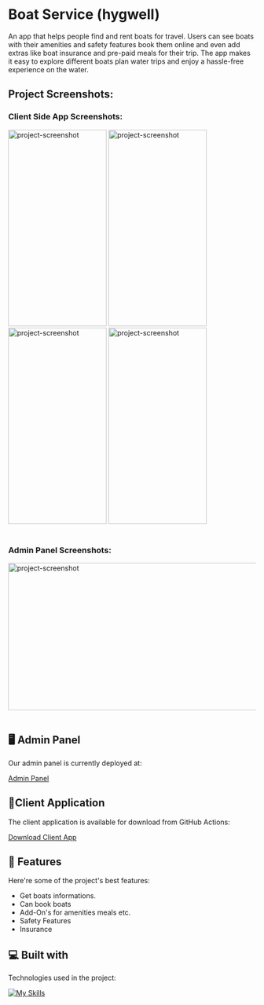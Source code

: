 <h1 align="start" id="title">Boat Service (hygwell)</h1>

<p id="description">An app that helps people find and rent boats for travel. Users can see boats with their amenities and safety features book them online and even add extras like boat insurance and pre-paid meals for their trip. The app makes it easy to explore different boats plan water trips and enjoy a hassle-free experience on the water.</p>

<h2>Project Screenshots:</h2>
<h3>Client Side App Screenshots:</h3>
<img src="https://firebasestorage.googleapis.com/v0/b/boat-service-hygwell.appspot.com/o/project%2FScreenshot_1724800557.png?alt=media&amp;token=6c9dac1d-1623-4197-a9d0-29992ff042f6" alt="project-screenshot" width="200" height="400/">

<img src="https://firebasestorage.googleapis.com/v0/b/boat-service-hygwell.appspot.com/o/project%2FScreenshot_1724800562.png?alt=media&amp;token=4294d446-9c2c-4df3-a72e-c47bf2c42548" alt="project-screenshot" width="200" height="400/">

<img src="https://firebasestorage.googleapis.com/v0/b/boat-service-hygwell.appspot.com/o/project%2FScreenshot_1724800569.png?alt=media&amp;token=67a772a9-d07a-4ceb-a39a-f6393840af10" alt="project-screenshot" width="200" height="400/">

<img src="https://firebasestorage.googleapis.com/v0/b/boat-service-hygwell.appspot.com/o/project%2FScreenshot_1724800651.png?alt=media&amp;token=750389c5-27b3-4119-a044-d304cdbba27d" alt="project-screenshot" width="200" height="400/">
<br/>
<br/>
<h3>Admin Panel Screenshots:</h3>
<img src="https://firebasestorage.googleapis.com/v0/b/boat-service-hygwell.appspot.com/o/project%2FScreenshot%202024-08-28%20at%205.13.15%E2%80%AFAM.png?alt=media&token=376eb21e-7d7a-4994-9fb9-9e53047e1083" alt="project-screenshot" width="800" height="300/">
<br/>
<br/>

## 🖥️ Admin Panel

Our admin panel is currently deployed at:

[Admin Panel](https://boat-service-hygwell.vercel.app/)

## 📱Client Application

The client application is available for download from GitHub Actions:

[Download Client App]([https://github.com/username/repository/actions/workflows/build.yml](https://github.com/sohamkolhe9829/boat_service_hygwell/releases/))

<p></p>
  
<h2>🧐 Features</h2>

Here're some of the project's best features:

- Get boats informations.
- Can book boats
- Add-On's for amenities meals etc.
- Safety Features
- Insurance

<h2>💻 Built with</h2>

Technologies used in the project:

[![My Skills](https://skillicons.dev/icons?i=flutter,react,tailwind,firebase,github,dart,js&perline=4)](https://skillicons.dev)
